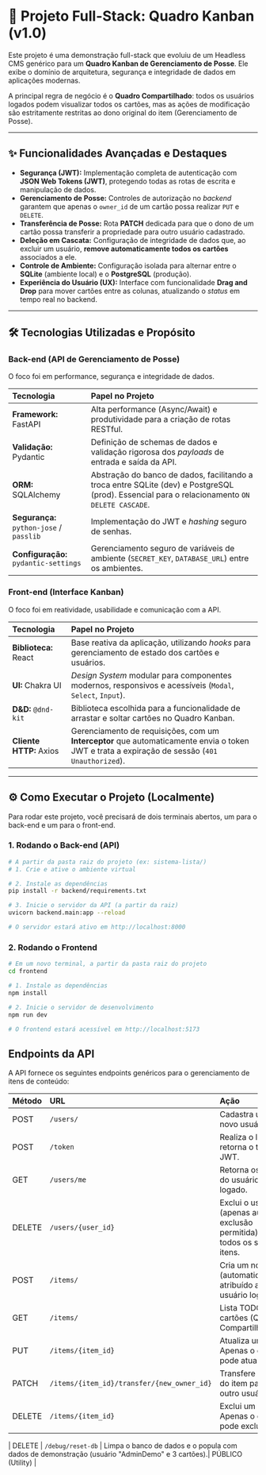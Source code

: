 # 🚀 Projeto Full-Stack: Quadro Kanban (v1.0)

Este projeto é uma demonstração full-stack que evoluiu de um Headless CMS genérico para um **Quadro Kanban de Gerenciamento de Posse**. Ele exibe o domínio de arquitetura, segurança e integridade de dados em aplicações modernas.

A principal regra de negócio é o **Quadro Compartilhado**: todos os usuários logados podem visualizar todos os cartões, mas as ações de modificação são estritamente restritas ao dono original do item (Gerenciamento de Posse).

---

## ✨ Funcionalidades Avançadas e Destaques

* **Segurança (JWT):** Implementação completa de autenticação com **JSON Web Tokens (JWT)**, protegendo todas as rotas de escrita e manipulação de dados.
* **Gerenciamento de Posse:** Controles de autorização no *backend* garantem que apenas o `owner_id` de um cartão possa realizar `PUT` e `DELETE`.
* **Transferência de Posse:** Rota **PATCH** dedicada para que o dono de um cartão possa transferir a propriedade para outro usuário cadastrado.
* **Deleção em Cascata:** Configuração de integridade de dados que, ao excluir um usuário, **remove automaticamente todos os cartões** associados a ele.
* **Controle de Ambiente:** Configuração isolada para alternar entre o **SQLite** (ambiente local) e o **PostgreSQL** (produção).
* **Experiência do Usuário (UX):** Interface com funcionalidade **Drag and Drop** para mover cartões entre as colunas, atualizando o *status* em tempo real no backend.

---

## 🛠️ Tecnologias Utilizadas e Propósito

### **Back-end (API de Gerenciamento de Posse)**

O foco foi em performance, segurança e integridade de dados.

| Tecnologia | Papel no Projeto |
| :--- | :--- |
| **Framework:** FastAPI | Alta performance (Async/Await) e produtividade para a criação de rotas RESTful. |
| **Validação:** Pydantic | Definição de schemas de dados e validação rigorosa dos *payloads* de entrada e saída da API. |
| **ORM:** SQLAlchemy | Abstração do banco de dados, facilitando a troca entre SQLite (dev) e PostgreSQL (prod). Essencial para o relacionamento `ON DELETE CASCADE`. |
| **Segurança:** `python-jose` / `passlib` | Implementação do JWT e *hashing* seguro de senhas. |
| **Configuração:** `pydantic-settings` | Gerenciamento seguro de variáveis de ambiente (`SECRET_KEY`, `DATABASE_URL`) entre os ambientes. |

### **Front-end (Interface Kanban)**

O foco foi em reatividade, usabilidade e comunicação com a API.

| Tecnologia | Papel no Projeto |
| :--- | :--- |
| **Biblioteca:** React | Base reativa da aplicação, utilizando *hooks* para gerenciamento de estado dos cartões e usuários. |
| **UI:** Chakra UI | *Design System* modular para componentes modernos, responsivos e acessíveis (`Modal`, `Select`, `Input`). |
| **D&D:** `@dnd-kit` | Biblioteca escolhida para a funcionalidade de arrastar e soltar cartões no Quadro Kanban. |
| **Cliente HTTP:** Axios | Gerenciamento de requisições, com um **Interceptor** que automaticamente envia o token JWT e trata a expiração de sessão (`401 Unauthorized`). |

---

## ⚙️ Como Executar o Projeto (Localmente)

Para rodar este projeto, você precisará de dois terminais abertos, um para o back-end e um para o front-end.

### 1. Rodando o Back-end (API)

```bash
# A partir da pasta raiz do projeto (ex: sistema-lista/)
# 1. Crie e ative o ambiente virtual

# 2. Instale as dependências
pip install -r backend/requirements.txt

# 3. Inicie o servidor da API (a partir da raiz)
uvicorn backend.main:app --reload

# O servidor estará ativo em http://localhost:8000
```

### 2. Rodando o Frontend

```bash
# Em um novo terminal, a partir da pasta raiz do projeto
cd frontend

# 1. Instale as dependências
npm install

# 2. Inicie o servidor de desenvolvimento
npm run dev

# O frontend estará acessível em http://localhost:5173
```


## Endpoints da API
A API fornece os seguintes endpoints genéricos para o gerenciamento de itens de conteúdo:

| Método | URL                   | Ação                                                  | Status |
| :----- | :-------------------- | :---------------------------------------------------- | :------------------------ |
| POST   | `/users/`             | Cadastra um novo usuário.                             | PÚBLICO |
| POST   | `/token`              | Realiza o login e retorna o token JWT.                | PÚBLICO |
| GET    | `/users/me`           | Retorna os dados do usuário logado.                   | PROTEGIDO |
| DELETE | `/users/{user_id}`    | 	Exclui o usuário (apenas auto-exclusão permitida) e todos os seus itens. | PROTEGIDO |
| POST   | `/items/`             | 	Cria um novo item (automaticamente atribuído ao usuário logado).         | PROTEGIDO |
| GET    | `/items/`             | Lista TODOS os cartões (Quadro Compartilhado).        | PÚBLICO |
| PUT    | `/items/{item_id}`    | Atualiza um item. Apenas o dono pode atualizar.       | PROTEGIDO |
| PATCH  | `/items/{item_id}/transfer/{new_owner_id}`| Transfere a posse do item para outro usuário. | PROTEGIDO |
| DELETE | `/items/{item_id}`    | Exclui um item. Apenas o dono pode excluir.           | PROTEGIDO |

| DELETE | `/debug/reset-db`    | Limpa o banco de dados e o popula com dados de demonstração (usuário "AdminDemo" e 3 cartões).| PÚBLICO (Utility) |